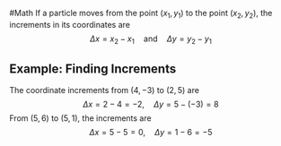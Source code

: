 #Math 
If a particle moves from the point $(x_1,y_1)$ to the point $(x_2,y_2)$, the increments in its coordinates are
$$\Delta x=x_2-x_1\quad\textrm{and}\quad\Delta y=y_2-y_1$$
## Example: Finding Increments
The coordinate increments from $(4, -3)$ to $(2, 5)$ are
$$\Delta x=2-4=-2,\quad\Delta y=5-(-3)=8$$
From $(5,6)$ to $(5,1)$, the increments are
$$\Delta x=5-5=0,\quad\Delta y=1-6=-5$$
